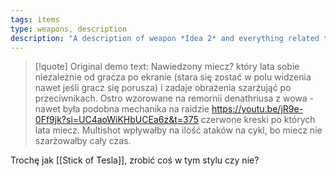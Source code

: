 ```yaml
---
tags: items
type: weapons, description
description: "A description of weapon *Idea 2* and everything related to it."
---
```


>[!quote] Original demo text:
>Nawiedzony miecz? który lata sobie niezależnie od gracza po ekranie (stara się zostać w polu widzenia nawet jeśli gracz się porusza) i zadaje obrażenia szarżująć po przeciwnikach. Ostro wzorowane na remornii denathriusa z wowa - nawet była podobna mechanika na raidzie https://youtu.be/jR9e-0Ff9jk?si=UC4aoWiKHbUCEa6z&t=375 czerwone kreski po których lata miecz. Multishot wpływałby na ilość ataków na cykl, bo miecz nie szarżowałby cały czas.

Trochę jak [[Stick of Tesla]], zrobić coś w tym stylu czy nie?